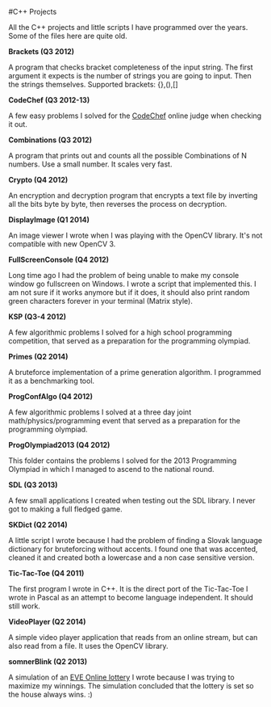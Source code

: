#C++ Projects

All the C++ projects and little scripts I have programmed over the years. Some of the files here are quite old.

**Brackets (Q3 2012)**

A program that checks bracket completeness of the input string. The first argument it expects is the number of strings you are going to input. Then the strings themselves. Supported brackets: {},(),[]

**CodeChef (Q3 2012-13)**

A few easy problems I solved for the [CodeChef](http://www.codechef.com/) online judge when checking it out.

**Combinations (Q3 2012)**

A program that prints out and counts all the possible Combinations of N numbers. Use a small number. It scales very fast.

**Crypto (Q4 2012)**

An encryption and decryption program that encrypts a text file by inverting all the bits byte by byte, then reverses the process on decryption.

**DisplayImage (Q1 2014)**

An image viewer I wrote when I was playing with the OpenCV library. It's not compatible with new OpenCV 3.

**FullScreenConsole (Q4 2012)**

Long time ago I had the problem of being unable to make my console window go fullscreen on Windows. I wrote a script that implemented this. I am not sure if it works anymore but if it does, it should also print random green characters forever in your terminal (Matrix style).

**KSP (Q3-4 2012)**

A few algorithmic problems I solved for a high school programming competition, that served as a preparation for the programming olympiad.

**Primes (Q2 2014)**

A bruteforce implementation of a prime generation algorithm. I programmed it as a benchmarking tool.

**ProgConfAlgo (Q4 2012)**

A few algorithmic problems I solved at a three day joint math/physics/programming event that served as a preparation for the programming olympiad.

**ProgOlympiad2013 (Q4 2012)**

This folder contains the problems I solved for the 2013 Programming Olympiad in which I managed to ascend to the national round.

**SDL (Q3 2013)**

A few small applications I created when testing out the SDL library. I never got to making a full fledged game.

**SKDict (Q2 2014)**

A little script I wrote because I had the problem of finding a Slovak language dictionary for bruteforcing without accents. I found one that was accented, cleaned it and created both a lowercase and a non case sensitive version.

**Tic-Tac-Toe (Q4 2011)**

The first program I wrote in C++. It is the direct port of the Tic-Tac-Toe I wrote in Pascal as an attempt to become language independent. It should still work.

**VideoPlayer (Q2 2014)**

A simple video player application that reads from an online stream, but can also read from a file. It uses the OpenCV library.

**somnerBlink (Q2 2013)**

A simulation of an [EVE Online lottery](https://cogdev.net/blink/) I wrote because I was trying to maximize my winnings. The simulation concluded that the lottery is set so the house always wins. :)
